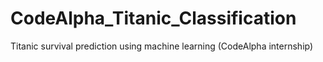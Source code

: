 # CodeAlpha_Titanic_Classification
Titanic survival prediction using machine learning (CodeAlpha internship)
